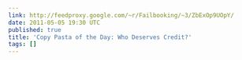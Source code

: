 ```yaml
---
link: http://feedproxy.google.com/~r/Failbooking/~3/ZbExOp9UOpY/
date: 2011-05-05 19:30 UTC
published: true
title: 'Copy Pasta of the Day: Who Deserves Credit?'
tags: []
---
```



